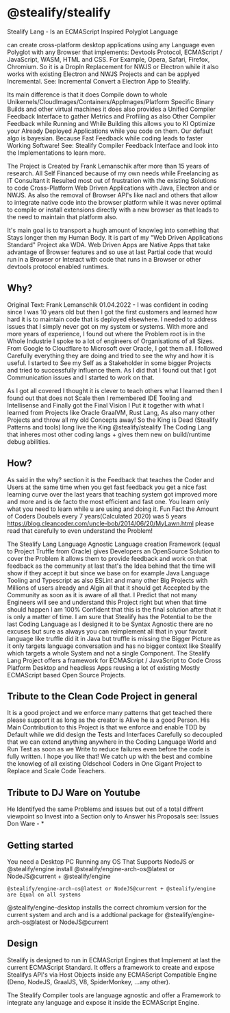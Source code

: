# @stealify/stealify
Stealify Lang - Is an ECMAScript Inspired Polyglot Language

can create cross-platform desktop applications using any Language even Polyglot with any Browser that implements: Devtools Protocol, ECMAScript / JavaScript, WASM, HTML and CSS. For Example, Opera, Safari, Firefox, Chromium. So it is a DropIn Replacement for NWJS or Electron while it also works
with existing Electron and NWJS Projects and can be applyed Incremental. See: Incremental Convert a Electron App to Stealify.

Its main difference is that it does Compile down to whole Unikernels/CloudImages/Containers/AppImages/Platform Specific Binary Builds and other virtual machines it does also provides a Unified Compiler Feedback Interface to gather Metrics and Profiling as also Other Compiler Feedback while Running and While Building this allows you to KI Optimize your Already Deployed Applications while you code on them. Our default algo is bayesian. Because Fast Feedback while coding leads to faster Working Software! See: Stealify Compiler Feedback Interface and look into the Implementations to learn more. 

The Project is Created by Frank Lemanschik after more than 15 years of research. All Self Financed because of my own needs while Freelancing as IT Consultant it Resulted most out of frustration with the existing Solutions to code Cross-Platform Web Driven Applications with Java, Electron and or NWJS. As also the removal of Browser API's like nacl and others that allow to integrate native code into the browser platform while it was never optimal to compile or install extensions directly with a new browser as that leads to the need to maintain that platform also. 

It's main goal is to transport a hugh amount of knowleg into something that Stays longer then my Human Body. It is part of my "Web Driven Applications Standard" Project aka WDA. Web Driven Apps are Native Apps that take advantage of Browser features and so use at last Partial code that would run in a Browser or Interact with code that runs in a Browser or other devtools protocol enabled runtimes.

## Why?
Original Text: Frank Lemanschik 01.04.2022 - I was confident in coding since I was 10 years old but then I got the first customers and learned how hard it is to maintain code that is deployed elsewhere. I needed to address issues that I simply never got on my system or systems. With more and more years of experience, I found out where the Problem root is in the Whole Industrie I spoke to a lot of engineers of Organisations of all Sizes. From Google to Cloudflare to Microsoft over Oracle, I got them all. I followed Carefully everything they are doing and tried to see the why and how it is useful. I started to See my Self as a Stakeholder in some bigger Projects and tried to successfully influence them. As I did that I found out that I got Communication issues and I started to work on that.

As I got all covered I thought it is clever to teach others what I learned then I found out that does not Scale then I remembered IDE Tooling and Intellisense and Finally got the Final Vision I Put it together with what I learned from Projects like Oracle GraalVM, Rust Lang, As also many other Projects and throw all my old Concepts away! So the King is Dead (Stealify Patterns and tools) long live the King @stealify/stealify The Coding Lang that inheres most other coding langs + gives them new on build/runtime debug abilities. 

## How?
As said in the why? section it is the Feedback that teaches the Coder and Users at the same time when you get fast feedback you get a nice fast learning curve over the last years that teaching system got improved more and more and is de facto the most efficient and fast one. You learn only what you need to learn while u are using and doing it. Fun Fact the Amount of Coders Doubels every 7 years(Calculated 2020) was 5 years https://blog.cleancoder.com/uncle-bob/2014/06/20/MyLawn.html please read that carefully to even understand the Problem!

The Stealify Lang Language Agnostic Language creation Framework (equal to Project Truffle from Oracle) gives Developers an OpenSource Solution to cover the Problem it allows them to provide feedback and work on that feedback as the community at last that's the Idea behind that the time will show if they accept it but since we base on for example Java Language Tooling and Typescript as also ESLint and many other Big Projects with Millions of users already and Algin all that it should get Accepted by the Community as soon as it is aware of all that. I Predict that not many Engineers will see and understand this Project right but when that time should happen I am 100% Confident that this is the final solution after that it is only a matter of time. I am sure that Stealify has the Potential to be the last Coding Language as I designed it to be Syntax Agnostic there are no excuses but sure as always you can reimplement all that in your favorit language like truffle did it in Java but truffle is missing the Bigger Picture as it only targets language conversation and has no bigger context like Stealify which targets a whole System and not a single Component. The Stealify Lang Project offers a framework for ECMAScript / JavaScript to Code Cross Platform Desktop and headless Apps reusing a lot of existing Mostly ECMAScript based Open Source Projects.

## Tribute to the Clean Code Project in general
It is a good project and we enforce many patterns that get teached there please support it as long as the creator is Alive he is a good Person. His Main Contribution to this Project is that we enforce and enable TDD by Default while we did design the Tests and Interfaces Carefully so decoupled that we can extend anything anywhere in the Coding Language World and Run Test as soon as we Write to reduce failures even before the code is fully written. I hope you like that! We catch up with the best and combine the knowleg of all existing Oldschool Coders in One Gigant Project to Replace and Scale Code Teachers.

## Tribute to DJ Ware on Youtube
He Identifyed the same Problems and issues but out of a total diffrent viewpoint so Invest into a Section only to Answer his Proposals
see: Issues Don Ware - *

## Getting started
You need a Desktop PC Running any OS That Supports NodeJS or @stealify/engine install @stealify/engine-arch-os@latest or NodeJS@current + @stealify/engine

```
@stealify/engine-arch-os@latest or NodeJS@current + @stealify/engine are Equal on all systems
```

@stealify/engine-desktop installs the correct chromium version for the current system and arch and is a addtional package for @stealify/engine-arch-os@latest or NodeJS@current

## Design
Stealify is designed to run in ECMAScript Engines that Implement at last the current ECMAScript Standard. It offers a framework to create and expose Stealifys API's via Host Objects inside any ECMAScript Compatible Engine (Deno, NodeJS, GraalJS, V8, SpiderMonkey, ...any other).

The Stealify Compiler tools are language agnostic and offer a Framework to integrate any language and expose it inside the ECMAScript Engine.

